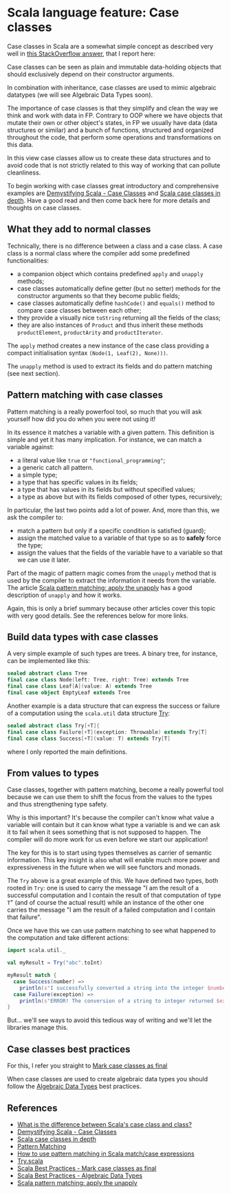 # Scala language feature: Case classes

Case classes in Scala are a somewhat simple concept as described very well in [this StackOverflow
answer][1], that I report here:

Case classes can be seen as plain and immutable data-holding objects that should exclusively depend
on their constructor arguments.

In combination with inheritance, case classes are used to mimic algebraic datatypes (we will see
Algebraic Data Types soon).

The importance of case classes is that they simplify and clean the way we think and work with data
in FP. Contrary to OOP where we have objects that mutate their own or other object's states, in FP
we usually have data (data structures or similar) and a bunch of functions, structured and organized
throughout the code, that perform some operations and transformations on this data.

In this view case classes allow us to create these data structures and to avoid code that is not
strictly related to this way of working that can pollute cleanliness.

To begin working with case classes great introductory and comprehensive examples are [Demystifying
Scala - Case Classes][2] and [Scala case classes in depth][3]. Have a good read and then come back
here for more details and thoughts on case classes.

## What they add to normal classes

Technically, there is no difference between a class and a case class. A case class is a normal class
where the compiler add some predefined functionalities:

* a companion object which contains predefined `apply` and `unapply` methods;
* case classes automatically define getter (but no setter) methods for the constructor arguments so
  that they become public fields;
* case classes automatically define `hashCode()` and `equals()` method to compare case classes
  between each other;
* they provide a visually nice `toString` returning all the fields of the class;
* they are also instances of `Product` and thus inherit these methods `productElement`,
  `productArity` and `productIterator`.

The `apply` method creates a new instance of the case class providing a compact initialisation syntax
`(Node(1, Leaf(2), None)))`.

The `unapply` method is used to extract its fields and do pattern matching (see next section).

## Pattern matching with case classes

Pattern matching is a really powerfool tool, so much that you will ask yourself how did you do when
you were not using it!

In its essence it matches a variable with a given pattern. This definition is simple and yet it has
many implication. For instance, we can match a variable against:

* a literal value like `true` or `"functional_programming"`;
* a generic catch all pattern.
* a simple type;
* a type that has specific values in its fields;
* a type that has values in its fields but without specified values;
* a type as above but with its fields composed of other types, recursively;

In particular, the last two points add a lot of power. And, more than this, we ask the compiler to:

* match a pattern but only if a specific condition is satisfied (guard);
* assign the matched value to a variable of that type so as to **safely** force the type;
* assign the values that the fields of the variable have to a variable so that we can use it later.

Part of the magic of pattern magic comes from the `unapply` method that is used by the compiler to
extract the information it needs from the variable. The article [Scala pattern matching: apply the
unapply][7] has a good description of `unapply` and how it works.

Again, this is only a brief summary because other articles cover this topic with very good details.
See the references below for more links.

## Build data types with case classes

A very simple example of such types are trees. A binary tree, for instance, can be implemented like
this:

```Scala
sealed abstract class Tree
final case class Node(left: Tree, right: Tree) extends Tree
final case class Leaf[A](value: A) extends Tree
final case object EmptyLeaf extends Tree
```

Another example is a data structure that can express the success or failure of a computation using
the `scala.util` data structure [Try][8]:

```Scala
sealed abstract class Try[+T]{
final case class Failure[+T](exception: Throwable) extends Try[T]
final case class Success[+T](value: T) extends Try[T]
```

where I only reported the main definitions.

## From values to types

Case classes, together with pattern matching, become a really powerful tool because we can use them
to shift the focus from the values to the types and thus strengthening type safety.

Why is this important? It's because the compiler can't know what value a variable will contain but
it can know what type a variable is and we can ask it to fail when it sees something that is not
supposed to happen. The compiler will do more work for us even before we start our application!

The key for this is to start using types themselves as carrier of semantic information. This key
insight is also what will enable much more power and expressiveness in the future when we will see
functors and monads.

The `Try` above is a great example of this. We have defined two types, both rooted in `Try`: one is
used to carry the message "I am the result of a successful computation and I contain the result of
that computation of type `T`" (and of course the actual result) while an instance of the other one
carries the message "I am the result of a failed computation and I contain that failure".

Once we have this we can use pattern matching to see what happened to the computation and take
different actions:

```Scala
import scala.util._

val myResult = Try("abc".toInt)

myResult match {
  case Success(number) =>
    println(s"I successfully converted a string into the integer $number")
  case Failure(exception) =>
    println(s"ERROR! The conversion of a string to integer returned $exception")
}
```

But... we'll see ways to avoid this tedious way of writing and we'll let the libraries manage this.

## Case classes best practices

For this, I refer you straight to [Mark case classes as final][6]

When case classes are used to create algebraic data types you should follow the [Algebraic Data
Types][9] best practices.

## References

* [What is the difference between Scala's case class and class?][1]
* [Demystifying Scala - Case Classes][2]
* [Scala case classes in depth][3]
* [Pattern Matching][4]
* [How to use pattern matching in Scala match/case expressions][5]
* [Try.scala][8]
* [Scala Best Practices - Mark case classes as final][6]
* [Scala Best Practices - Algebraic Data Types][9]
* [Scala pattern matching: apply the unapply][7]

[1]: https://stackoverflow.com/a/2312936/1215156
[2]: https://medium.com/@cachiama/demystifying-scala-case-classes-b4d756959dcd
[3]: http://www.alessandrolacava.com/blog/scala-case-classes-in-depth/
[4]: https://docs.scala-lang.org/tutorials/tour/pattern-matching.html.html
[5]: https://alvinalexander.com/scala/how-to-use-pattern-matching-scala-match-case-expressions
[6]: https://nrinaudo.github.io/scala-best-practices/tricky_behaviours/final_case_classes.html
[7]: https://medium.com/wix-engineering/scala-pattern-matching-apply-the-unapply-7237f8c30b41
[8]: https://github.com/scala/scala/blob/2.13.x/src/library/scala/util/Try.scala
[9]: https://nrinaudo.github.io/scala-best-practices/definitions/adt.html

